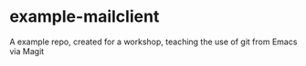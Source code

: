 # example-mailclient
A example repo, created for a workshop, teaching the use of git from Emacs via Magit
